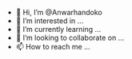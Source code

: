 - 👋 Hi, I’m @Anwarhandoko
- 👀 I’m interested in ...
- 🌱 I’m currently learning ...
- 💞️ I’m looking to collaborate on ...
- 📫 How to reach me ...

<!---
Anwarhandoko/Anwarhandoko is a ✨ special ✨ repository because its `README.md` (this file) appears on your GitHub profile.
You can click the Preview link to take a look at your changes.
--->
